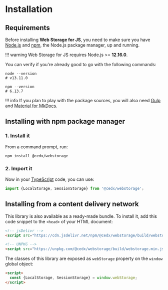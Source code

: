 # Installation

## Requirements
Before installing **Web Storage for JS**, you need to make sure you have [Node.js](https://nodejs.org) and [npm](https://www.npmjs.com), the Node.js package manager, up and running.

!!! warning
    Web Storage for JS requires Node.js >= **12.16.0**.

You can verify if you're already good to go with the following commands:

```shell
node --version
# v13.11.0

npm --version
# 6.13.7
```

!!! info
    If you plan to play with the package sources, you will also need
    [Gulp](https://gulpjs.com) and [Material for MkDocs](https://squidfunk.github.io/mkdocs-material).

## Installing with npm package manager

### 1. Install it
From a command prompt, run:

```shell
npm install @cedx/webstorage
```

### 2. Import it
Now in your [TypeScript](https://www.typescriptlang.org) code, you can use:

```js
import {LocalStorage, SessionStorage} from '@cedx/webstorage';
```

## Installing from a content delivery network
This library is also available as a ready-made bundle.
To install it, add this code snippet to the `<head>` of your HTML document:

```html
<!-- jsDelivr -->
<script src="https://cdn.jsdelivr.net/npm/@cedx/webstorage/build/webstorage.min.js"></script>

<!-- UNPKG -->
<script src="https://unpkg.com/@cedx/webstorage/build/webstorage.min.js"></script>
```

The classes of this library are exposed as `webStorage` property on the `window` global object:

```html
<script>
  const {LocalStorage, SessionStorage} = window.webStorage;
</script>
```
